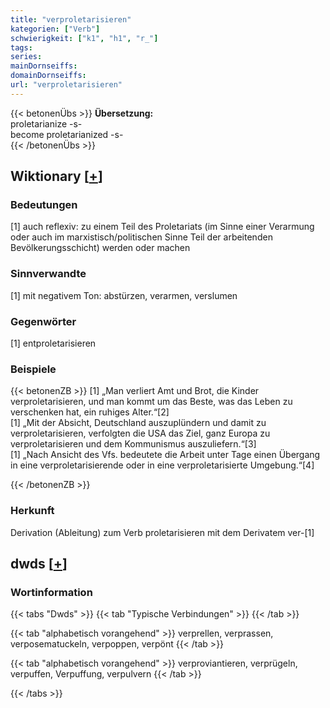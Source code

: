 ```yaml
---
title: "verproletarisieren"
kategorien: ["Verb"]
schwierigkeit: ["k1", "h1", "r_"]
tags:
series:
mainDornseiffs:
domainDornseiffs:
url: "verproletarisieren"
---
```


{{< betonenÜbs >}}
**Übersetzung:**  
proletarianize -s-  
become proletarianized -s-  
{{< /betonenÜbs >}}

## Wiktionary [[+](https://de.wiktionary.org/wiki/verproletarisieren)]

### Bedeutungen
[1] auch reflexiv: zu einem Teil des Proletariats (im Sinne einer Verarmung oder auch im marxistisch/politischen Sinne Teil der arbeitenden Bevölkerungsschicht) werden oder machen  

### Sinnverwandte
[1] mit negativem Ton: abstürzen, verarmen, verslumen  

### Gegenwörter
[1] entproletarisieren  

### Beispiele
{{< betonenZB >}}
[1] „Man verliert Amt und Brot, die Kinder verproletarisieren, und man kommt um das Beste, was das Leben zu verschenken hat, ein ruhiges Alter.“[2]  
[1] „Mit der Absicht, Deutschland auszuplündern und damit zu verproletarisieren, verfolgten die USA das Ziel, ganz Europa zu verproletarisieren und dem Kommunismus auszuliefern.“[3]  
[1] „Nach Ansicht des Vfs. bedeutete die Arbeit unter Tage einen Übergang in eine verproletarisierende oder in eine verproletarisierte Umgebung.“[4]  

{{< /betonenZB >}}
### Herkunft
Derivation (Ableitung) zum Verb proletarisieren mit dem Derivatem ver-[1]  



## dwds [[+](https://www.dwds.de/wb/verproletarisieren)]

### Wortinformation
{{< tabs "Dwds" >}}
{{< tab "Typische Verbindungen" >}}
{{< /tab >}}

{{< tab "alphabetisch vorangehend" >}}
verprellen, verprassen, verposematuckeln, verpoppen, verpönt
{{< /tab >}}

{{< tab "alphabetisch vorangehend" >}}
verproviantieren, verprügeln, verpuffen, Verpuffung, verpulvern
{{< /tab >}}

{{< /tabs >}}

